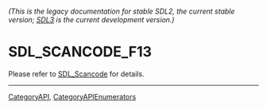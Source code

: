 ###### (This is the legacy documentation for stable SDL2, the current stable version; [SDL3](https://wiki.libsdl.org/SDL3/) is the current development version.)
# SDL_SCANCODE_F13

Please refer to [SDL_Scancode](SDL_Scancode) for details.

----
[CategoryAPI](CategoryAPI), [CategoryAPIEnumerators](CategoryAPIEnumerators)

